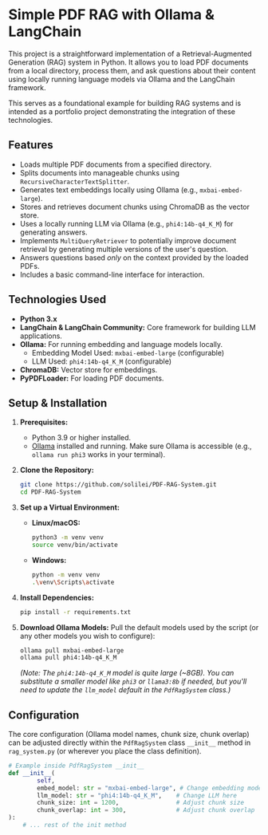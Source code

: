 # Simple PDF RAG with Ollama & LangChain

This project is a straightforward implementation of a Retrieval-Augmented Generation (RAG) system in Python. It allows you to load PDF documents from a local directory, process them, and ask questions about their content using locally running language models via Ollama and the LangChain framework.

This serves as a foundational example for building RAG systems and is intended as a portfolio project demonstrating the integration of these technologies.

## Features

*   Loads multiple PDF documents from a specified directory.
*   Splits documents into manageable chunks using `RecursiveCharacterTextSplitter`.
*   Generates text embeddings locally using Ollama (e.g., `mxbai-embed-large`).
*   Stores and retrieves document chunks using ChromaDB as the vector store.
*   Uses a locally running LLM via Ollama (e.g., `phi4:14b-q4_K_M`) for generating answers.
*   Implements `MultiQueryRetriever` to potentially improve document retrieval by generating multiple versions of the user's question.
*   Answers questions based *only* on the context provided by the loaded PDFs.
*   Includes a basic command-line interface for interaction.

## Technologies Used

*   **Python 3.x**
*   **LangChain & LangChain Community:** Core framework for building LLM applications.
*   **Ollama:** For running embedding and language models locally.
    *   Embedding Model Used: `mxbai-embed-large` (configurable)
    *   LLM Used: `phi4:14b-q4_K_M` (configurable)
*   **ChromaDB:** Vector store for embeddings.
*   **PyPDFLoader:** For loading PDF documents.

## Setup & Installation

1.  **Prerequisites:**
    *   Python 3.9 or higher installed.
    *   [Ollama](https://ollama.com/) installed and running. Make sure Ollama is accessible (e.g., `ollama run phi3` works in your terminal).

2.  **Clone the Repository:**
    ```bash
    git clone https://github.com/solilei/PDF-RAG-System.git
    cd PDF-RAG-System
    ```

3.  **Set up a Virtual Environment:**
    *   **Linux/macOS:**
        ```bash
        python3 -m venv venv
        source venv/bin/activate
        ```
    *   **Windows:**
        ```bash
        python -m venv venv
        .\venv\Scripts\activate
        ```

4.  **Install Dependencies:**
    ```bash
    pip install -r requirements.txt
    ```

5.  **Download Ollama Models:**
    Pull the default models used by the script (or any other models you wish to configure):
    ```bash
    ollama pull mxbai-embed-large
    ollama pull phi4:14b-q4_K_M
    ```
    *(Note: The `phi4:14b-q4_K_M` model is quite large (~8GB). You can substitute a smaller model like `phi3` or `llama3:8b` if needed, but you'll need to update the `llm_model` default in the `PdfRagSystem` class.)*

## Configuration

The core configuration (Ollama model names, chunk size, chunk overlap) can be adjusted directly within the `PdfRagSystem` class `__init__` method in `rag_system.py` (or wherever you place the class definition).

```python
# Example inside PdfRagSystem __init__
def __init__(
        self,
        embed_model: str = "mxbai-embed-large", # Change embedding model here
        llm_model: str = "phi4:14b-q4_K_M",    # Change LLM here
        chunk_size: int = 1200,                # Adjust chunk size
        chunk_overlap: int = 300,              # Adjust chunk overlap
):
    # ... rest of the init method